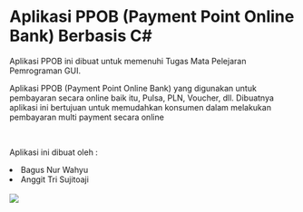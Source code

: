 # Aplikasi PPOB (Payment Point Online Bank) Berbasis C#

<p>Aplikasi PPOB ini dibuat untuk memenuhi Tugas Mata Pelejaran Pemrograman GUI.</p>
<p>Aplikasi PPOB (Payment Point Online Bank) yang digunakan untuk pembayaran secara online baik itu, Pulsa, PLN, Voucher, dll.
Dibuatnya aplikasi ini bertujuan untuk memudahkan konsumen dalam melakukan pembayaran multi payment secara online</p>
</br>
<p>Aplikasi ini dibuat oleh : </p>
<li>Bagus Nur Wahyu</li>
<li>Anggit Tri Sujitoaji</li>
</br>
<img src="https://imgur.com/uW5JQD7">
